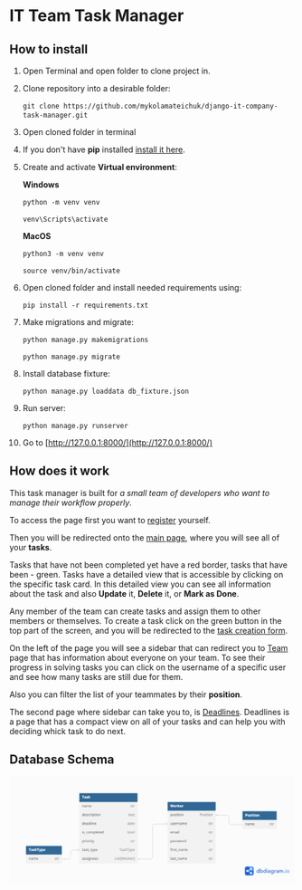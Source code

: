 # IT Team Task Manager

## How to install

1) Open Terminal and open folder to clone project in.

2) Clone repository into a desirable folder:

    ```
    git clone https://github.com/mykolamateichuk/django-it-company-task-manager.git
    ```

3) Open cloned folder in terminal

4) If you don't have **pip** installed  [install it here](https://pip.pypa.io/en/stable/installation/#).

5) Create and activate **Virtual environment**:
   
   **Windows**
   ```
   python -m venv venv
   ```
   
   ```
   venv\Scripts\activate
   ```
   
   **MacOS**
   ```
   python3 -m venv venv
   ```
   
   ```
   source venv/bin/activate
   ```
   
6) Open cloned folder and install needed requirements using:

    ```
    pip install -r requirements.txt
    ```

7) Make migrations and migrate:

   ```
   python manage.py makemigrations
   ```
   ```
   python manage.py migrate
   ```

8) Install database fixture:

   ```
   python manage.py loaddata db_fixture.json
   ```

9) Run server:
   
   ```
   python manage.py runserver
   ```

10) Go to [http://127.0.0.1:8000/](http://127.0.0.1:8000/)


## How does it work

This task manager is built for _a small team of developers who want to manage 
their workflow properly_.

To access the page first you want to [register](http://127.0.0.1:8000/create-account/) yourself.

Then you will be redirected onto the [main page](http://127.0.0.1:8000/), where 
you will see all of your **tasks**.

Tasks that have not been completed yet have a red border, tasks that have been - green.
Tasks have a detailed view that is accessible by clicking on the specific task card.
In this detailed view you can see all information about the task and also **Update** it, 
**Delete** it, or **Mark as Done**.

Any member of the team can create tasks and assign them to other members or themselves.
To create a task click on the green button in the top part of the screen, and 
you will be redirected to the [task creation form](http://127.0.0.1:8000/create-task/).

On the left of the page you will see a sidebar that can redirect you to 
[Team](http://127.0.0.1:8000/worker-list/) page that has information about everyone
on your team. To see their progress in solving tasks you can click on the username 
of a specific user and see how many tasks are still due for them.

Also you can filter the list of your teammates by their **position**.

The second page where sidebar can take you to, is [Deadlines](http://127.0.0.1:8000/deadlines/).
Deadlines is a page that has a compact view on all of your tasks and can help you 
with deciding whick task to do next.

## Database Schema

![db_schema.png](db_schema.png)